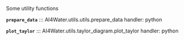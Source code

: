 Some utility functions

**`prepare_data`**
::: AI4Water.utils.utils.prepare_data
    handler: python

**`plot_taylor`**
::: AI4Water.utils.taylor_diagram.plot_taylor
    handler: python